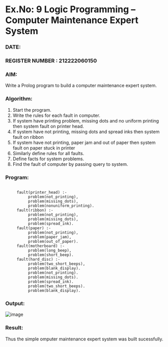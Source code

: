 # Ex.No: 9  Logic Programming –  Computer Maintenance Expert System
### DATE:                                                                            
### REGISTER NUMBER : 212222060150
### AIM: 
Write a Prolog program to build a computer maintenance expert system.
###  Algorithm:
1. Start the program.
2. Write the rules for each fault in computer.
3. If system have printing problem, missing dots and no uniform printing then system fault on printer head.
4. If system have not printing, missing dots and spread inks then system fault on ribbon
5. If system have not printing, paper jam and out of paper then system fault on paper stuck in printer
6. Similarly define rules for all faults.
7. Define facts for system problems.
8. Find the fault of computer by passing query to system.
     
### Program:
```

     fault(printer_head) :-
          problem(not_printing),
          problem(missing_dots),
          problem(nonuniform_printing).
     fault(ribbon) :-
          problem(not_printing),
          problem(missing_dots),
          problem(spread_ink).
     fault(paper) :-
          problem(not_printing),
          problem(paper_jam),
          problem(out_of_paper).
     fault(motherboard) :-
          problem(long_beep),
          problem(short_beep).
     fault(hard_disc) :-
          problem(two_short_beeps),
          problem(blank_display).
          problem(not_printing).
          problem(missing_dots).
          problem(spread_ink).
          problem(two_short_beeps).
          problem(blank_display).
```










### Output:

![image](https://github.com/Rakesh2k23/AI_Lab_2023-24/assets/141472158/773f8df7-9e4a-4456-824c-18465c37d71c)

### Result:
Thus the simple omputer maintenance expert system was built sucessfully.
